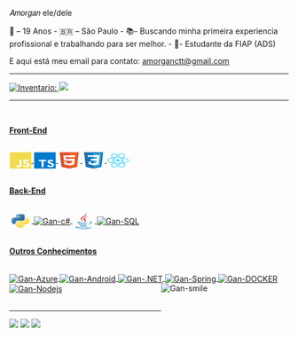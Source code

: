 
𝐴𝑚𝑜𝑟𝑔𝑎𝑛
  ele/dele

🎂 – 19 Anos -
🇧🇷 – São Paulo -
📚- Buscando minha primeira experiencia profissional e trabalhando para ser melhor. -
📍- Estudante da FIAP (ADS)

E aqui está meu email para contato: amorganctt@gmail.com


__________________________________________________________________________________________________________________________________________

<div>
  <a href="https://github.com/GanLopes">
    
  ![Inventario:](https://github-readme-stats.vercel.app/api?username=GanLopes&show_icons=true&theme=midnight-purple)
  <img height="180em" src="https://github-readme-stats.vercel.app/api/top-langs/?username=GanLopes&layout=compact&langs_count=7&theme=midnight-purple"/>
</div>

__________________________________________________________________________________________________________________________________________

</br>

**Front-End**

<div style="display: inline_block"><br>
  <img align="center" alt="Gan-Js" height="30" width="40" src="https://raw.githubusercontent.com/devicons/devicon/master/icons/javascript/javascript-plain.svg">
  <img align="center" alt="Gan-Ts" height="30" width="40" src="https://raw.githubusercontent.com/devicons/devicon/master/icons/typescript/typescript-plain.svg">
  <img align="center" alt="Gan-HTML" height="30" width="40" src="https://raw.githubusercontent.com/devicons/devicon/master/icons/html5/html5-original.svg">
  <img align="center" alt="Gan-CSS" height="30" width="40" src="https://raw.githubusercontent.com/devicons/devicon/master/icons/css3/css3-original.svg">
  <img align="center" alt="Gan-React" height="30" width="40" src="https://raw.githubusercontent.com/devicons/devicon/master/icons/react/react-original.svg">
</div>

</br>

**Back-End**

<div style="display: inline_block"><br>
  <img align="center" alt="Gan-Python" height="30" width="40" src="https://raw.githubusercontent.com/devicons/devicon/master/icons/python/python-original.svg">
  <img align="center" alt="Gan-c#" height="30" width="40" src="https://cdn.jsdelivr.net/gh/devicons/devicon@latest/icons/csharp/csharp-original.svg">
  <img align="center" alt="Gan-Java" height="30" width="40" src="https://raw.githubusercontent.com/devicons/devicon/master/icons/java/java-original.svg">
  <img align="center" alt="Gan-SQL" height="30" width="40" src="https://cdn.jsdelivr.net/gh/devicons/devicon@latest/icons/azuresqldatabase/azuresqldatabase-original.svg">
</div>

</br>

**Outros Conhecimentos**

<div style="display: inline_block"><br>
<img align="center" alt="Gan-Azure" height="30" width="40" src="https://cdn.jsdelivr.net/gh/devicons/devicon@latest/icons/azure/azure-original.svg" />  
<img align="center" alt="Gan-Android" height="30" width="40" src="https://cdn.jsdelivr.net/gh/devicons/devicon@latest/icons/androidstudio/androidstudio-original.svg" />
<img align="center" alt="Gan-.NET" height="30" width="40" src="https://cdn.jsdelivr.net/gh/devicons/devicon@latest/icons/dotnetcore/dotnetcore-original.svg">
<img align="center" alt="Gan-Spring" height="30" width="40" src="https://cdn.jsdelivr.net/gh/devicons/devicon@latest/icons/spring/spring-original.svg" />
<img align="center" alt="Gan-DOCKER" height="30" width="40" src="https://cdn.jsdelivr.net/gh/devicons/devicon@latest/icons/docker/docker-original.svg">
<img align="center" alt="Gan-Nodejs" height="30" width="40" src="https://cdn.jsdelivr.net/gh/devicons/devicon@latest/icons/nodejs/nodejs-original-wordmark.svg" />
<img align="right" alt="Gan-smile" height="230" width="230" src="https://tenor.com/pt-BR/view/gear-5-gear-5-luffy-monkey-d-luffy-luffy-luffy-gear-5-white-gif-12225526310195709408.gif">
</div>
</br>

__________________________________________________________________________________________________________________________________________
<div>
  <a href = "mailto:amorganctt@gmail.com"><img src="https://img.shields.io/badge/-Gmail-%23333?style=for-the-badge&logo=gmail&logoColor=white" target="_blank"></a>
  <a href="https://www.linkedin.com/in/amorgan-mendes-lopes-029350274/" target="_blank"><img src="https://img.shields.io/badge/-LinkedIn-%230077B5?style=for-the-badge&logo=linkedin&logoColor=white" 
  target="_blank"></a>
  <a href="https://instagram.com/ganx_31" target="_blank"><img src="https://img.shields.io/badge/-Instagram-%23E4405F?style=for-the-badge&logo=instagram&logoColor=white" target="_blank"></a>
</div>
